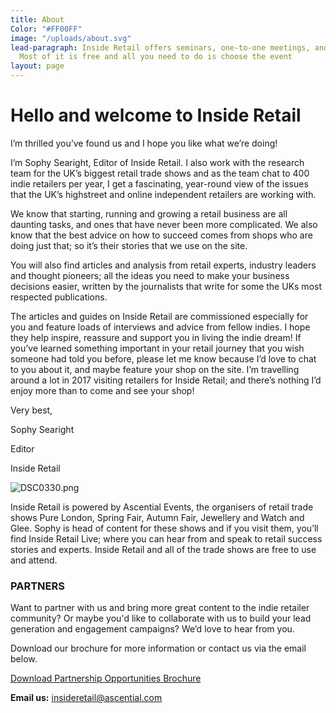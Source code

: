 ```yaml
---
title: About
Color: "#FF00FF"
image: "/uploads/about.svg"
lead-paragraph: Inside Retail offers seminars, one-to-one meetings, and workshops.
  Most of it is free and all you need to do is choose the event
layout: page
---
```


# **Hello and welcome to Inside Retail**

I’m thrilled you’ve found us and I hope you like what we’re doing!

I’m Sophy Searight, Editor of Inside Retail. I also work with the research team for the UK’s biggest retail trade shows and as the team chat to 400 indie retailers per year, I get a fascinating, year-round view of the issues that the UK’s highstreet and online independent retailers are working with.

We know that starting, running and growing a retail business are all daunting tasks, and ones that have never been more complicated. We also know that the best advice on how to succeed comes from shops who are doing just that; so it’s their stories that we use on the site.

You will also find articles and analysis from retail experts, industry leaders and thought pioneers; all the ideas you need to make your business decisions easier, written by the journalists that write for some the UKs most respected publications.

The articles and guides on Inside Retail are commissioned especially for you and feature loads of interviews and advice from fellow indies. I hope they help inspire, reassure and support you in living the indie dream! If you’ve learned something important in your retail journey that you wish someone had told you before, please let me know because I’d love to chat to you about it, and maybe feature your shop on the site. I’m travelling around a lot in 2017 visiting retailers for Inside Retail; and there’s nothing I’d enjoy more than to come and see your shop!

Very best,

Sophy Searight

Editor

Inside Retail

![DSC0330.png](/uploads/DSC0330.png)

Inside Retail is powered by Ascential Events, the organisers of retail trade shows Pure London, Spring Fair, Autumn Fair, Jewellery and Watch and Glee. Sophy is head of content for these shows and if you visit them, you’ll find Inside Retail Live; where you can hear from and speak to retail success stories and experts. Inside Retail and all of the trade shows are free to use and attend.

### **PARTNERS**

Want to partner with us and bring more great content to the indie retailer community? Or maybe you'd like to collaborate with us to build your lead generation and engagement campaigns?
We’d love to hear from you.

Download our brochure for more information or contact us via the email below.

<a href="/uploads/IR%20Partner%20Opportunities%202017.pdf" class="button">Download Partnership Opportunities Brochure</a>

**Email us:** [insideretail@ascential.com](mailto:insideretail@ascential.com)